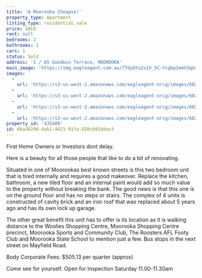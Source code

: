 ```yaml
---
title: 'A Moorooka Cheapie!'
property_type: Apartment
listing_type: residential_sale
price: SOLD
rent: null
bedrooms: 2
bathrooms: 1
cars: 1
status: Sold
address: '1 / 65 Goodwin Terrace, MOOROOKA'
main_image: 'https://img.eagleagent.com.au/7TdyOtu2s1V_5C-Ycgbp3emV3qU=/1280x854/smart/https://s3-us-west-2.amazonaws.com/eagleagent-orig/images/6824253/113788715-image-M.jpg'
images:
  -
    url: 'https://s3-us-west-2.amazonaws.com/eagleagent-orig/images/6824256/113788715-image-C.jpg'
  -
    url: 'https://s3-us-west-2.amazonaws.com/eagleagent-orig/images/6824255/113788715-image-B.jpg'
  -
    url: 'https://s3-us-west-2.amazonaws.com/eagleagent-orig/images/6824254/113788715-image-A.jpg'
  -
    url: 'https://s3-us-west-2.amazonaws.com/eagleagent-orig/images/6824253/113788715-image-M.jpg'
property_id: '435409'
id: 6ba36290-4ab1-4421-91fa-928cb91ddac3
---
```

First Home Owners or Investors dont delay.

Here is a beauty for all those people that like to do a bit of renovating.

Situated in one of Moorookas best known streets is this two bedroom unit that is tired internally and requires a good makeover. Replace the kitchen, bathroom, a new tiled floor and an internal paint would add so much value to the property without breaking the bank. The good news is that this one is on the ground floor and has no steps or stairs. The complex of 4 units is constructed of cavity brick and an iron roof that was replaced about 5 years ago and has its own lock up garage.

The other great benefit this unit has to offer is its location as it is walking distance to the Woolies Shopping Centre, Moorooka Shopping Centre precinct, Moorooka Sports and Community Club, The Roosters AFL Footy Club and Moorooka State School to mention just a few. Bus stops in the next street on Mayfield Road.

Body Corporate Fees: $505.13 per quarter (approx)

Come see for yourself. Open for Inspection Saturday 11.00-11.30am
